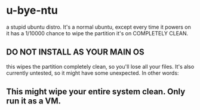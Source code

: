 # u-bye-ntu
a stupid ubuntu distro. It's a normal ubuntu, except every time it powers on it has a 1/10000 chance to wipe the partition it's on COMPLETELY CLEAN.

## DO NOT INSTALL AS YOUR MAIN OS

this wipes the partition completely clean, so you'll lose all your files. It's also currently untested, so it might have some unexpected. In other words:

## This might wipe your entire system clean. Only run it as a VM.
